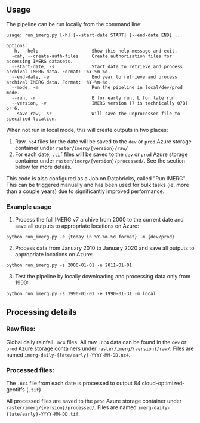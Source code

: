## Usage

The pipeline can be run locally from the command line: 

```
usage: run_imerg.py [-h] [--start-date START] [--end-date END] ...

options:
  -h, --help                    Show this help message and exit.
  -caf, --create-auth-files     Create authorization files for accessing IMERG datasets.
  --start-date, -s              Start date to retrieve and process archival IMERG data. Format: '%Y-%m-%d.
  --end-date, -e                End year to retrieve and process archival IMERG data. Format: '%Y-%m-%d.
  --mode, -m                    Run the pipeline in local/dev/prod mode.
  --run, -r                     E for early run, L for late run.
  --version, -v                 IMERG version (7 is technically 07B) or 6.
  --save-raw, -sr               Will save the unprocessed file to specified location.
```

When not run in local mode, this will create outputs in two places: 

1) Raw`.nc4` files for the date will be saved to the `dev` or `prod` Azure storage container under `raster/imerg/{version}/raw/`
2) For each date, `.tif` files will be saved to the `dev` or `prod` Azure storage container under `raster/imerg/{version}/processed/`. See the section below for more details.

This code is also configured as a Job on Databricks, called "Run IMERG". This can be triggered manually and has been used for bulk tasks (ie. more than a couple years) due to significantly improved performance. 

### Example usage

1. Process the full IMERG v7 archive from 2000 to the current date and save all outputs to appropriate locations on Azure:

```
python run_imerg.py -e {today in %Y-%m-%d format} -m {dev/prod}
```

2. Process data from January 2010 to January 2020 and save all outputs to appropriate locations on Azure: 

```
python run_imerg.py -s 2000-01-01 -e 2011-01-01
```

3. Test the pipeline by locally downloading and processing data only from 1990:

```
python run_imerg.py -s 1990-01-01 -e 1990-01-31 -m local
```

## Processing details

### Raw files:
Global daily rainfall `.nc4` files. All raw `.nc4` data can be found in the `dev` or `prod` Azure storage containers under `raster/imerg/{version}/raw/`.
Files are named `imerg-daily-{late/early}-YYYY-MM-DD.nc4`. 

### Processed files: 
The `.nc4` file from each date is processed to output 84 cloud-optimized-geotiffs (`.tif`)

All processed files are saved to the `prod` Azure storage container under `raster/imerg/{version}/processed/`. Files are named `imerg-daily-{late/early}-YYYY-MM-DD.tif`. 